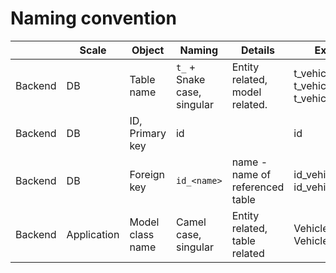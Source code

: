 # Naming convention

|         | Scale       | Object           | Naming                      | Details                         | Example                                      |
| ------- | ----------- | ---------------- |-----------------------------| ------------------------------- |----------------------------------------------|
| Backend | DB          | Table name       | `t_` + Snake case, singular | Entity related, model related.  | t_vehicle, t_vehicle_type, t_vehicle_account |
| Backend | DB          | ID, Primary key  | id                          |                                 | id                                           |
| Backend | DB          | Foreign key      | `id_<name>`                 | name - name of referenced table | id_vehicle, id_vehicle_type                  |
| Backend | Application | Model class name | Camel case, singular        | Entity related, table related   | VehicleType, VehicleAccount                  |
